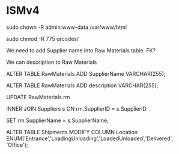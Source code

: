 # ISMv4

sudo chown -R admin:www-data /var/www/html

sudo chmod -R 775 qrcodes/

We need to add Supplier name into Raw Materials table. FK?

We can description to Raw Materials

ALTER TABLE RawMaterials ADD SupplierName VARCHAR(255);

ALTER TABLE RawMaterials ADD description VARCHAR(255);

UPDATE RawMaterials rm

INNER JOIN Suppliers s ON rm.SupplierID = s.SupplierID

SET rm.SupplierName = s.SupplierName;

ALTER TABLE Shipments MODIFY COLUMN Location ENUM('Entrance','LoadingUnloading','LoadedUnloaded','Delivered', 'Office');
